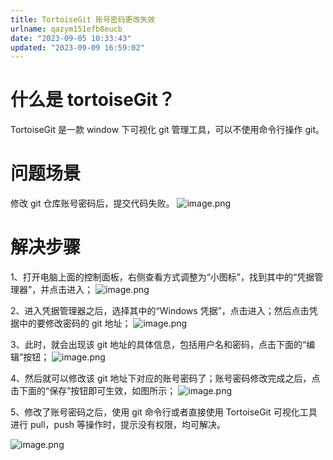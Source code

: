 ```yaml
---
title: TortoiseGit 账号密码更改失效
urlname: qazym151efb8eucb
date: "2023-09-05 10:33:43"
updated: "2023-09-09 16:59:02"
---
```


# 什么是 tortoiseGit？

TortoiseGit 是一款 window 下可视化 git 管理工具，可以不使用命令行操作 git。

# 问题场景

修改 git 仓库账号密码后，提交代码失败。
![image.png](https://gyg-bawei-zg4-2103b.oss-cn-beijing.aliyuncs.com/47cd4e2086084d9017d4d7af1c4222cc.png)

# 解决步骤

1、打开电脑上面的控制面板，右侧查看方式调整为“小图标”，找到其中的“凭据管理器”，并点击进入；
![image.png](https://gyg-bawei-zg4-2103b.oss-cn-beijing.aliyuncs.com/efe88b4a5ed4ab52e82afc362d3a92b7.png)

2、进入凭据管理器之后，选择其中的“Windows 凭据”，点击进入；然后点击凭据中的要修改密码的 git 地址；
![image.png](https://gyg-bawei-zg4-2103b.oss-cn-beijing.aliyuncs.com/cb97d233f6b75fc4129ffa88c402c848.png)

3、此时，就会出现该 git 地址的具体信息，包括用户名和密码，点击下面的“编辑”按钮；
![image.png](https://gyg-bawei-zg4-2103b.oss-cn-beijing.aliyuncs.com/aa562e1c19904012f20566d7a6181e5d.png)

4、然后就可以修改该 git 地址下对应的账号密码了；账号密码修改完成之后，点击下面的“保存”按钮即可生效，如图所示；
![image.png](https://gyg-bawei-zg4-2103b.oss-cn-beijing.aliyuncs.com/d714a5be681b8a80840f741452b38756.png)

5、修改了账号密码之后，使用 git 命令行或者直接使用 TortoiseGit 可视化工具进行 pull，push 等操作时，提示没有权限，均可解决。

![image.png](https://gyg-bawei-zg4-2103b.oss-cn-beijing.aliyuncs.com/b73d53253c6efff5d8fb7009be506057.png)
